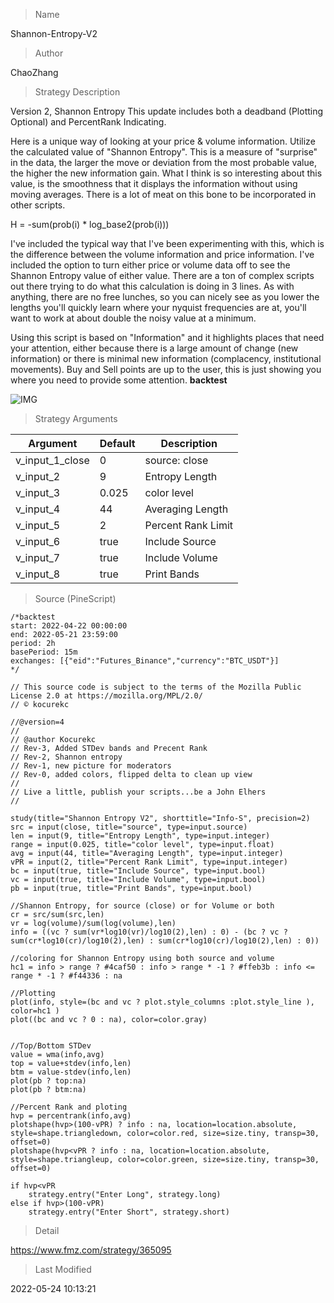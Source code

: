 
> Name

Shannon-Entropy-V2

> Author

ChaoZhang

> Strategy Description

Version 2, Shannon Entropy
This update includes both a deadband (Plotting Optional) and PercentRank Indicating.

Here is a unique way of looking at your price & volume information. Utilize the calculated value of "Shannon Entropy". This is a measure of "surprise" in the data, the larger the move or deviation from the most probable value, the higher the new information gain. What I think is so interesting about this value, is the smoothness that it displays the information without using moving averages. There is a lot of meat on this bone to be incorporated in other scripts.

H = -sum(prob(i) * log_base2(prob(i)))

I've included the typical way that I've been experimenting with this, which is the difference between the volume information and price information. I've included the option to turn either price or volume data off to see the Shannon Entropy value of either value. There are a ton of complex scripts out there trying to do what this calculation is doing in 3 lines. As with anything, there are no free lunches, so you can nicely see as you lower the lengths you'll quickly learn where your nyquist frequencies are at, you'll want to work at about double the noisy value at a minimum.

Using this script is based on "Information" and it highlights places that need your attention, either because there is a large amount of change (new information) or there is minimal new information (complacency, institutional movements). Buy and Sell points are up to the user, this is just showing you where you need to provide some attention.
**backtest**

 ![IMG](https://www.fmz.com/upload/asset/6819752e8699f5b327.png) 

> Strategy Arguments



|Argument|Default|Description|
|----|----|----|
|v_input_1_close|0|source: close|high|low|open|hl2|hlc3|hlcc4|ohlc4|
|v_input_2|9|Entropy Length|
|v_input_3|0.025|color level|
|v_input_4|44|Averaging Length|
|v_input_5|2|Percent Rank Limit|
|v_input_6|true|Include Source|
|v_input_7|true|Include Volume|
|v_input_8|true|Print Bands|


> Source (PineScript)

``` pinescript
/*backtest
start: 2022-04-22 00:00:00
end: 2022-05-21 23:59:00
period: 2h
basePeriod: 15m
exchanges: [{"eid":"Futures_Binance","currency":"BTC_USDT"}]
*/

// This source code is subject to the terms of the Mozilla Public License 2.0 at https://mozilla.org/MPL/2.0/
// © kocurekc

//@version=4
//
// @author Kocurekc
// Rev-3, Added STDev bands and Precent Rank
// Rev-2, Shannon entropy
// Rev-1, new picture for moderators
// Rev-0, added colors, flipped delta to clean up view
//
// Live a little, publish your scripts...be a John Elhers
//

study(title="Shannon Entropy V2", shorttitle="Info-S", precision=2)
src = input(close, title="source", type=input.source)
len = input(9, title="Entropy Length", type=input.integer)
range = input(0.025, title="color level", type=input.float)
avg = input(44, title="Averaging Length", type=input.integer)
vPR = input(2, title="Percent Rank Limit", type=input.integer)
bc = input(true, title="Include Source", type=input.bool)
vc = input(true, title="Include Volume", type=input.bool)
pb = input(true, title="Print Bands", type=input.bool)

//Shannon Entropy, for source (close) or for Volume or both
cr = src/sum(src,len)
vr = log(volume)/sum(log(volume),len)
info = ((vc ? sum(vr*log10(vr)/log10(2),len) : 0) - (bc ? vc ? sum(cr*log10(cr)/log10(2),len) : sum(cr*log10(cr)/log10(2),len) : 0))

//coloring for Shannon Entropy using both source and volume
hc1 = info > range ? #4caf50 : info > range * -1 ? #ffeb3b : info <= range * -1 ? #f44336 : na

//Plotting 
plot(info, style=(bc and vc ? plot.style_columns :plot.style_line ), color=hc1 )
plot((bc and vc ? 0 : na), color=color.gray)


//Top/Bottom STDev
value = wma(info,avg)
top = value+stdev(info,len)
btm = value-stdev(info,len)
plot(pb ? top:na)
plot(pb ? btm:na)

//Percent Rank and ploting
hvp = percentrank(info,avg)
plotshape(hvp>(100-vPR) ? info : na, location=location.absolute, style=shape.triangledown, color=color.red, size=size.tiny, transp=30, offset=0)
plotshape(hvp<vPR ? info : na, location=location.absolute, style=shape.triangleup, color=color.green, size=size.tiny, transp=30, offset=0)

if hvp<vPR
    strategy.entry("Enter Long", strategy.long)
else if hvp>(100-vPR)
    strategy.entry("Enter Short", strategy.short)
```

> Detail

https://www.fmz.com/strategy/365095

> Last Modified

2022-05-24 10:13:21
